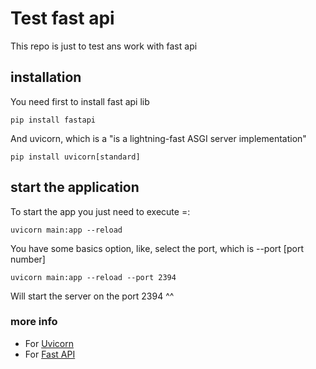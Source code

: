 # Test fast api
This repo is just to test ans work with fast api

## installation
You need first to install fast api lib
```
pip install fastapi
```
And uvicorn, which is a "is a lightning-fast ASGI server implementation"
```
pip install uvicorn[standard]
```
## start the application
To start the app you just need to execute =: 
```
uvicorn main:app --reload
```
You have some basics option, like, select the port, which is 
--port [port number]
```
uvicorn main:app --reload --port 2394
```
Will start the server on the port 2394 ^^


### more info
- For [Uvicorn](https://www.uvicorn.org/)
- For [Fast API](https://fastapi.tiangolo.com/)

